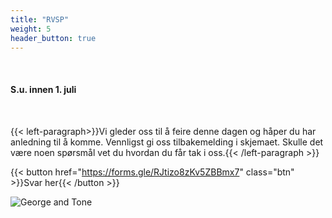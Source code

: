 ```yaml
---
title: "RVSP"
weight: 5
header_button: true
---
```


&nbsp;

#### S.u. innen 1. juli

&nbsp;

{{< left-paragraph>}}Vi gleder oss til å feire denne dagen og håper du har anledning til å komme. Vennligst gi oss tilbakemelding i skjemaet. Skulle det være noen spørsmål vet du hvordan du får tak i oss.{{< /left-paragraph >}}

{{< button href="https://forms.gle/RJtizo8zKv5ZBBmx7" class="btn" >}}Svar her{{< /button >}}

![George and Tone](images/malagaPier.jpg)
